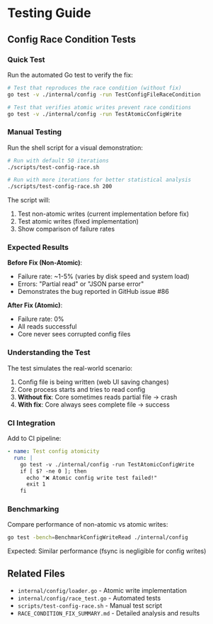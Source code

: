 # Testing Guide

## Config Race Condition Tests

### Quick Test

Run the automated Go test to verify the fix:

```bash
# Test that reproduces the race condition (without fix)
go test -v ./internal/config -run TestConfigFileRaceCondition

# Test that verifies atomic writes prevent race conditions
go test -v ./internal/config -run TestAtomicConfigWrite
```

### Manual Testing

Run the shell script for a visual demonstration:

```bash
# Run with default 50 iterations
./scripts/test-config-race.sh

# Run with more iterations for better statistical analysis
./scripts/test-config-race.sh 200
```

The script will:
1. Test non-atomic writes (current implementation before fix)
2. Test atomic writes (fixed implementation)
3. Show comparison of failure rates

### Expected Results

**Before Fix (Non-Atomic)**:
- Failure rate: ~1-5% (varies by disk speed and system load)
- Errors: "Partial read" or "JSON parse error"
- Demonstrates the bug reported in GitHub issue #86

**After Fix (Atomic)**:
- Failure rate: 0%
- All reads successful
- Core never sees corrupted config files

### Understanding the Test

The test simulates the real-world scenario:
1. Config file is being written (web UI saving changes)
2. Core process starts and tries to read config
3. **Without fix**: Core sometimes reads partial file → crash
4. **With fix**: Core always sees complete file → success

### CI Integration

Add to CI pipeline:

```yaml
- name: Test config atomicity
  run: |
    go test -v ./internal/config -run TestAtomicConfigWrite
    if [ $? -ne 0 ]; then
      echo "❌ Atomic config write test failed!"
      exit 1
    fi
```

### Benchmarking

Compare performance of non-atomic vs atomic writes:

```bash
go test -bench=BenchmarkConfigWriteRead ./internal/config
```

Expected: Similar performance (fsync is negligible for config writes)

## Related Files

- `internal/config/loader.go` - Atomic write implementation
- `internal/config/race_test.go` - Automated tests
- `scripts/test-config-race.sh` - Manual test script
- `RACE_CONDITION_FIX_SUMMARY.md` - Detailed analysis and results
